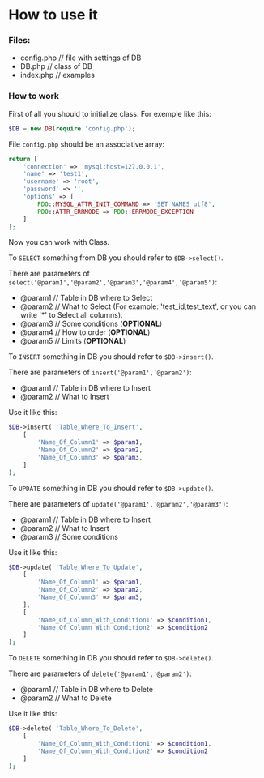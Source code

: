 How to  use it
===========================

### Files:

* config.php // file with settings of DB
* DB.php // class of DB
* index.php // examples

### How to work

First of all you should to initialize class. For exemple like this: 

```php
$DB = new DB(require 'config.php');
```

File `config.php` should be an associative array:
```php
return [
    'connection' => 'mysql:host=127.0.0.1',
    'name' => 'test1',
    'username' => 'root',
    'password' => '',
    'options' => [
        PDO::MYSQL_ATTR_INIT_COMMAND => 'SET NAMES utf8',
        PDO::ATTR_ERRMODE => PDO::ERRMODE_EXCEPTION
    ]
];
```
Now you can work with Class.

To `SELECT` something from DB you should refer to `$DB->select()`.

There are parameters of `select('@param1','@param2','@param3','@param4','@param5')`:

* @param1 // Table in DB where to Select
* @param2 // What to Select (For example: 'test_id,test_text', or you can write '*' to Select all columns).
* @param3 // Some conditions (**OPTIONAL**)
* @param4 // How to order (**OPTIONAL**)
* @param5 // Limits (**OPTIONAL**)

To `INSERT` something in DB you should refer to `$DB->insert()`.

There are parameters of `insert('@param1','@param2')`:

* @param1 // Table in DB where to Insert
* @param2 // What to Insert 

Use it like this:
```php
$DB->insert( 'Table_Where_To_Insert',
    [
        'Name_Of_Column1' => $param1,
        'Name_Of_Column2' => $param2,
        'Name_Of_Column3' => $param3,
    ]
);
```

To `UPDATE` something in DB you should refer to `$DB->update()`.

There are parameters of `update('@param1','@param2','@param3')`:

* @param1 // Table in DB where to Insert
* @param2 // What to Insert 
* @param3 // Some conditions

Use it like this:
```php
$DB->update( 'Table_Where_To_Update',
    [
        'Name_Of_Column1' => $param1,
        'Name_Of_Column2' => $param2,
        'Name_Of_Column3' => $param3,
    ],
    [
        'Name_Of_Column_With_Condition1' => $condition1,
        'Name_Of_Column_With_Condition2' => $condition2
    ]
);
```

To `DELETE` something in DB you should refer to `$DB->delete()`.

There are parameters of `delete('@param1','@param2')`:

* @param1 // Table in DB where to Delete
* @param2 // What to Delete 

Use it like this:
```php
$DB->delete( 'Table_Where_To_Delete',
    [
        'Name_Of_Column_With_Condition1' => $condition1,
        'Name_Of_Column_With_Condition2' => $condition2
    ]
);
```


